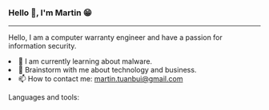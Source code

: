 ### **Hello** 👋, **I'm Martin** 😁
  ___
<p>Hello, I am a computer warranty engineer and have a passion for information security.
<li> 🔭 I am currently learning about malware.</li>
<li> 💬 Brainstorm with me about technology and business.</li>
<li>📫 How to contact me: <a href="mailto:martin.tuanbui@gmail.com">martin.tuanbui@gmail.com</a></li>
<p> Languages and tools:


<!---
mt-usercontent/mt-usercontent is a ✨ special ✨ repository because its `README.md` (this file) appears on your GitHub profile.
You can click the Preview link to take a look at your changes.
--->
